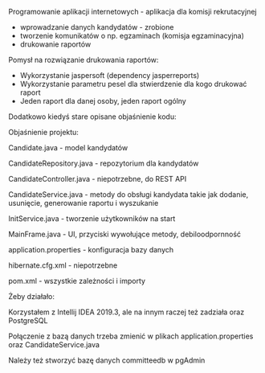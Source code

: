 Programowanie aplikacji internetowych - aplikacja dla komisji rekrutacyjnej

- wprowadzanie danych kandydatów - zrobione
- tworzenie komunikatów o np. egzaminach (komisja egzaminacyjna)
- drukowanie raportów

Pomysł na rozwiązanie drukowania raportów:
- Wykorzystanie jaspersoft (dependency jasperreports)
- Wykorzystanie parametru pesel dla stwierdzenie dla kogo drukować raport
- Jeden raport dla danej osoby, jeden raport ogólny

Dodatkowo kiedyś stare opisane objaśnienie kodu:

Objaśnienie projektu:

Candidate.java - model kandydatów

CandidateRepository.java - repozytorium dla kandydatów

CandidateController.java - niepotrzebne, do REST API

CandidateService.java - metody do obsługi kandydata takie jak dodanie, usunięcie, generowanie raportu i wyszukanie

InitService.java - tworzenie użytkowników na start

MainFrame.java - UI, przyciski wywołujące metody, debiloodpornność

application.properties - konfiguracja bazy danych

hibernate.cfg.xml - niepotrzebne

pom.xml - wszystkie zależności i importy

Żeby działało: 

Korzystałem z Intellij IDEA 2019.3, ale na innym raczej też zadziała oraz PostgreSQL

Połączenie z bazą danych trzeba zmienić w plikach application.properties oraz CandidateService.java

Należy też stworzyć bazę danych committeedb w pgAdmin
